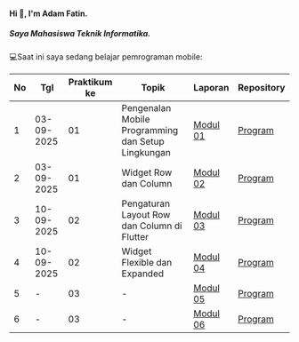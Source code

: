 #### Hi 👋, I'm Adam Fatin. 
##### Saya Mahasiswa Teknik Informatika.

💻Saat ini saya sedang belajar pemrograman mobile:

| No  | Tgl  | Praktikum ke  | Topik  | Laporan | Repository |
| ------------ | ------------ | ------------ | ------------ | ------------ | ------------ | 
|  1 | 03-09-2025  | 01  | Pengenalan Mobile Programming dan Setup Lingkungan  | [Modul 01](https://docs.google.com/document/d/1OyamdvbUcxRZckq7V4EKO2zyRimaH_qAVHTC80iBFuE/edit?tab=t.0 "Modul 01") | [Program](https://github.com/adamftnnn-ui/Modul-3 "Template laporan") |
|  2 | 03-09-2025  | 01  | Widget Row dan Column  | [Modul 02](- "Modul 02") | [Program](https://github.com/adamftnnn-ui/Modul-3 "Template laporan") |
|  3 | 10-09-2025  | 02  | Pengaturan Layout Row dan Column di Flutter  | [Modul 03](- "Modul 03") | [Program](https://github.com/adamftnnn-ui/Modul-3 "Template laporan") |
|  4 | 10-09-2025  | 02  | Widget Flexible dan Expanded  | [Modul 04](- "Modul 04") | [Program](https://github.com/adamftnnn-ui/Modul-3 "Template laporan") |
|  5 |  - | 03  | -  | [Modul 05](- "Modul 05") | [Program](https://github.com/adamftnnn-ui/Modul-3 "Template laporan") |
|  6 |  - | 03  | -  | [Modul 06](- "Modul 06") | [Program](https://github.com/adamftnnn-ui/Modul-3 "Template laporan") |

